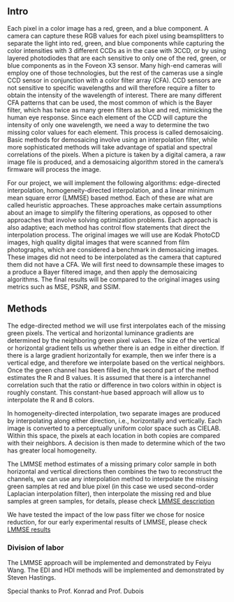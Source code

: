 ## Intro
Each pixel in a color image has a red, green, and a blue component. A camera can capture these RGB values for each pixel using beamsplitters to separate the light into red, green, and blue components while capturing the color intensities with 3 different CCDs as in the case with 3CCD, or by using layered photodiodes that are each sensitive to only one of the red, green, or blue components as in the Foveon X3 sensor. Many high-end cameras will employ one of those technologies, but the rest of the cameras use a single CCD sensor in conjunction with a color filter array (CFA). CCD sensors are not sensitive to specific wavelengths and will therefore require a filter to obtain the intensity of the wavelength of interest. There are many different CFA patterns that can be used, the most common of which is the Bayer filter, which has twice as many green filters as blue and red, mimicking the human eye response. Since each element of the CCD will capture the intensity of only one wavelength, we need a way to determine the two missing color values for each element. This process is called demosaicing. Basic methods for demosaicing involve using an interpolation filter, while more sophisticated methods will take advantage of spatial and spectral correlations of the pixels. When a picture is taken by a digital camera, a raw image file is produced, and a demosaicing algorithm stored in the camera’s firmware will process the image.

For our project, we will implement the following algorithms: edge-directed interpolation, homogeneity-directed interpolation, and a linear minimum mean square error (LMMSE) based method. Each of these are what are called heuristic approaches. These approaches make certain assumptions about an image to simplify the filtering operations, as opposed to other approaches that involve solving optimization problems. Each approach is also adaptive; each method has control flow statements that direct the interpolation process. The original images we will use are Kodak PhotoCD images, high quality digital images that were scanned from film photographs, which are considered a benchmark in demosaicing images. These images did not need to be interpolated as the camera that captured them did not have a CFA. We will first need to downsample these images to a produce a Bayer filtered image, and then apply the demosaicing algorithms. The final results will be compared to the original images using metrics such as MSE, PSNR, and SSIM.

## Methods

The edge-directed method we will use first interpolates each of the missing green pixels. The vertical and horizontal luminance gradients are determined by the neighboring green pixel values. The size of the vertical or horizontal gradient tells us whether there is an edge in either direction. If there is a large gradient horizontally for example, then we infer there is a vertical edge, and therefore we interpolate based on the vertical neighbors. Once the green channel has been filled in, the second part of the method estimates the R and B values. It is assumed that there is a interchannel correlation such that the ratio or difference in two colors within in object is roughly constant. This constant-hue based approach will allow us to interpolate the R and B colors. 

In homogeneity-directed interpolation, two separate images are produced by interpolating along either direction, i.e., horizontally and vertically. Each image is converted to a perceptually uniform color space such as CIELAB. Within this space, the pixels at each location in both copies are compared with their neighbors. A decision is then made to determine which of the two has greater local homogeneity.

The LMMSE method estimates of a missing primary color sample in both horizontal and vertical directions then combines the two to reconstruct the channels, we can use any interpolation method to interpolate the missing green samples at red and blue pixel (in this case we used second-order Laplacian interpolation filter), then interpolate the missing red and blue samples at green samples, for details, please check [LMMSE description](https://github.com/tcswp/debayer/blob/main/docs/LMMSE.pdf)

We have tested the impact of the low pass filter we chose for nosice reduction, for our early experimental results of LMMSE, please check [LMMSE results](https://github.com/tcswp/debayer/blob/main/docs/LMMSE_results.pdf)

### Division of labor
The LMMSE approach will be implemented and demonstrated by Feiyu Wang.
The EDI and HDI methods will be implemented and demonstrated by Steven Hastings.


Special thanks to Prof. Konrad and Prof. Dubois
